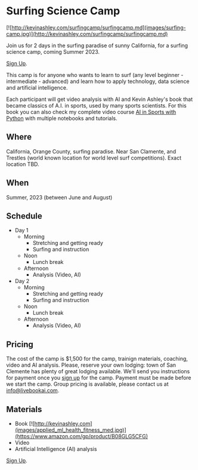 # Surfing Science Camp

[![http://kevinashley.com/surfingcamp/surfingcamp.md](images/surfing-camp.jpg)](http://kevinashley.com/surfingcamp/surfingcamp.md)

Join us for 2 days in the surfing paradise of sunny California, for a surfing science camp, coming Summer 2023.

[Sign Up](https://docs.google.com/forms/d/e/1FAIpQLScXdsfbKFUxMy-CIIvuNawVKA0dfEwl-9Xtrhyn2IlRk5VQDg/viewform?usp=sf_link). 

This camp is for anyone who wants to learn to surf (any level beginner - intermediate - advanced) and learn how to apply technology, data science and artificial intelligence.

Each participant will get video analysis with AI and Kevin Ashley's book that became classics of A.I. in sports, used by many sports scientists. For this book you can also check my complete video course [AI in Sports with Python](https://ai-learning.vhx.tv/) with multiple notebooks and tutorials.

## Where

California, Orange County, surfing paradise. Near San Clamente, and Trestles (world known location for world level surf competitions). Exact location TBD.

## When

Summer, 2023 (between June and August)

## Schedule

- Day 1 
    - Morning 
        - Stretching and getting ready
        - Surfing and instruction
    - Noon 
        - Lunch break
    - Afternoon
        - Analysis (Video, AI)
- Day 2
    - Morning 
        - Stretching and getting ready
        - Surfing and instruction
    - Noon 
        - Lunch break
    - Afternoon
        - Analysis (Video, AI)

## Pricing

The cost of the camp is $1,500 for the camp, trainign materials, coaching, video and AI analysis. Please, reserve your own lodging: town of San Clemente has plenty of great lodging available. We'll send you instructions for payment once you [sign up](https://docs.google.com/forms/d/e/1FAIpQLScXdsfbKFUxMy-CIIvuNawVKA0dfEwl-9Xtrhyn2IlRk5VQDg/viewform?usp=sf_link) for the camp. Payment must be made before we start the camp.
Group pricing is available, please contact us at info@livebookai.com.

## Materials

- Book
[![http://kevinashley.com](images/applied_ml_health_fitness_med.jpg)](https://www.amazon.com/gp/product/B08GLG5CFG)
- Video
- Artificial Intelligence (AI) analysis

[Sign Up](https://docs.google.com/forms/d/e/1FAIpQLScXdsfbKFUxMy-CIIvuNawVKA0dfEwl-9Xtrhyn2IlRk5VQDg/viewform?usp=sf_link). 
